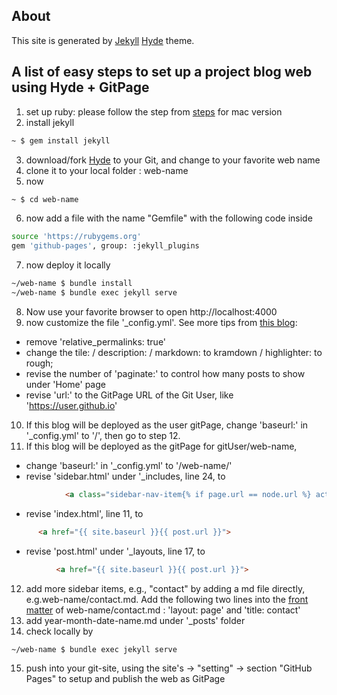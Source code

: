 ## About
This site is generated by [Jekyll](http://jekyllrb.com) [Hyde](https://github.com/poole/hyde#readme) theme.

## A list of easy steps to set up a project blog web using Hyde + GitPage

1. set up ruby: please follow the step from [steps](https://gist.github.com/mcls/3118518) for mac version
2. install jekyll
```sh
~ $ gem install jekyll
```
3. download/fork [Hyde](https://github.com/poole/hyde) to your Git, and change to your favorite web name
4. clone it to your local folder : web-name
5. now
```sh
~ $ cd web-name
```
6. now add a file with the name "Gemfile" with the following code inside
```sh
source 'https://rubygems.org'
gem 'github-pages', group: :jekyll_plugins
```
7. now deploy it locally
```sh
~/web-name $ bundle install
~/web-name $ bundle exec jekyll serve
```
8. Now use your favorite browser to open http://localhost:4000
9. now customize the file '_config.yml'. See more tips from [this blog](http://anthony.wiryaman.com/2016/08/17/creating-the-blog/):
- remove 'relative_permalinks: true'
- change the tile: / description: / markdown: to kramdown / highlighter: to rough;
- revise the number of 'paginate:' to control how many posts to show under 'Home' page
- revise 'url:' to the GitPage URL of the Git User, like 'https://user.github.io'  
10. If this blog will be deployed as the user gitPage, change 'baseurl:' in '_config.yml' to '/', then go to step 12.
11. If this blog will be deployed as the gitPage for gitUser/web-name,
- change 'baseurl:' in '_config.yml' to '/web-name/'
- revise 'sidebar.html' under '_includes, line 24, to
```html
            <a class="sidebar-nav-item{% if page.url == node.url %} active{% endif %}" href="{{ site.baseurl }}{{ node.url }}">{{ node.title }}</a>
```
- revise 'index.html', line 11, to
```html
      <a href="{{ site.baseurl }}{{ post.url }}">
```
- revise 'post.html' under '_layouts, line 17, to
```html
          <a href="{{ site.baseurl }}{{ post.url }}">
```

12. add more sidebar items, e.g., "contact" by adding a md file directly, e.g.web-name/contact.md. Add the following two lines into the [front matter](https://jekyllrb.com/docs/frontmatter/) of web-name/contact.md :
'layout: page'
 and 'title: contact'
13. add year-month-date-name.md under '_posts' folder
14. check locally by
```sh
~/web-name $ bundle exec jekyll serve
```
15. push into your git-site, using the site's -> "setting" -> section "GitHub Pages" to setup and publish the web as GitPage
